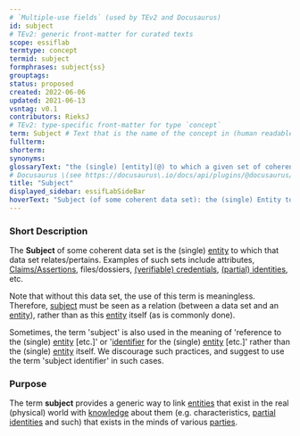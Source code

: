 ```yaml
---
# `Multiple-use fields` (used by TEv2 and Docusaurus)
id: subject
# TEv2: generic front-matter for curated texts
scope: essiflab
termtype: concept
termid: subject
formphrases: subject{ss}
grouptags:
status: proposed
created: 2022-06-06
updated: 2021-06-13
vsntag: v0.1
contributors: RieksJ
# TEv2: type-specific front-matter for type `concept`
term: Subject # Text that is the name of the concept in (human readable) texts.
fullterm:
shorterm:
synonyms:
glossaryText: "the (single) [entity](@) to which a given set of coherent data relates/pertains. Examples of such sets include attributes, [Claims/Assertions](@), files/dossiers, [(verifiable) credentials](@), [(partial) identities](@), [employment contracts](@), etc."
# Docusaurus \(see https://docusaurus\.io/docs/api/plugins/@docusaurus/plugin-content-docs#markdown-front-matter\):
title: "Subject"
displayed_sidebar: essifLabSideBar
hoverText: "Subject (of some coherent data set): the (single) Entity to which a coherent data set relates/pertains, such as attributes, Claims/Assertions, files/dossiers, (verifiable) credentials, Partial Identities, Employment Contracts, etc."
---
```


### Short Description
The **Subject** of some coherent data set is the (single) [entity](@) to which that data set relates/pertains. Examples of such sets include attributes, [Claims/Assertions](@), files/dossiers, [(verifiable) credentials](@), [(partial) identities](@), etc.

Note that without this data set, the use of this term is meaningless. Therefore, [subject](@) must be seen as a relation (between a data set and an [entity](@)), rather than as this [entity](@) itself (as is commonly done).

Sometimes, the term 'subject' is also used in the meaning of 'reference to the (single) [entity](@) [etc.]' or '[identifier](@) for the (single) [entity](@) [etc.]' rather than the (single) [entity](@) itself. We discourage such practices, and suggest to use the term 'subject identifier' in such cases.

### Purpose
The term **subject** provides a generic way to link [entities](@) that exist in the real (physical) world with [knowledge](@) about them (e.g. characteristics, [partial identities](@) and such) that exists in the minds of various [parties](@).